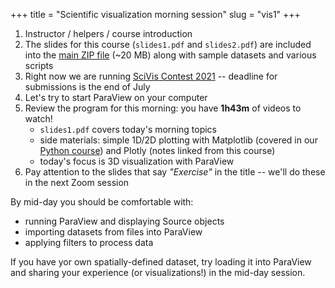 +++
title = "Scientific visualization morning session"
slug = "vis1"
+++

<!-- 1. distribute usernames and passwords (optional, only for quick Plotly practice on Cassiopeia) -->

1. Instructor / helpers / course introduction
1. The slides for this course (`slides1.pdf` and `slides2.pdf`) are included into the
   [main ZIP file](https://bit.ly/paraviewzipp) (~20 MB) along with sample datasets and various scripts
1. Right now we are running [SciVis Contest 2021](https://scivis2021.netlify.app) -- deadline for submissions is the end
   of July
1. Let's try to start ParaView on your computer
1. Review the program for this morning: you have **1h43m** of videos to watch!
    - `slides1.pdf` covers today's morning topics
    - side materials: simple 1D/2D plotting with Matplotlib (covered in our [Python course](../../programming_python))
      and Plotly (notes linked from this course)
	- today's focus is 3D visualization with ParaView
1. Pay attention to the slides that say *"Exercise"* in the title -- we'll do these in the next Zoom session

<!-- Plotly is a **side topic** to show some simple interactive plotting where ParaView is an overkill. Please do not spend -->
<!-- more than 30 mins on it, or you will have no time left for 3D visualization! On the other hand, if all you are -->
<!-- interested is 1D/2D plotting then feel free to spend more time on Plotly. -->

By mid-day you should be comfortable with:

* running ParaView and displaying Source objects
* importing datasets from files into ParaView
* applying filters to process data

If you have yor own spatially-defined dataset, try loading it into ParaView and sharing your experience (or
visualizations!) in the mid-day session.

<!-- - creating and deleting files and directories, copying and moving them -->
<!-- - writing text into a file and printing its contents to the terminal -->
<!-- - working with `tar` archives -->
